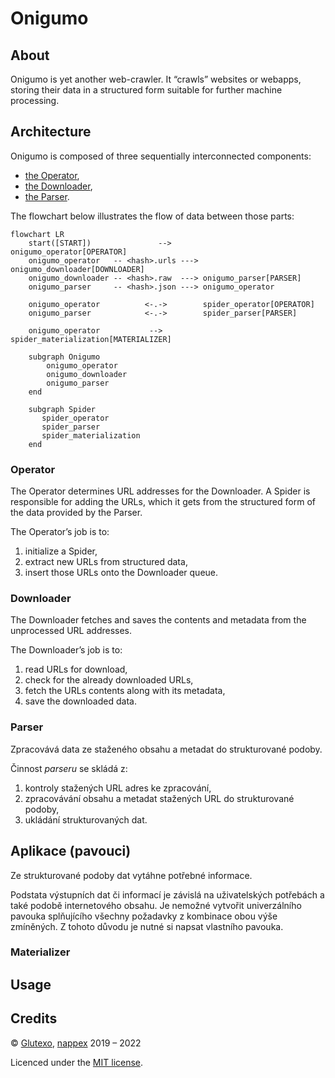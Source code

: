 # Onigumo #

## About ##

Onigumo is yet another web-crawler. It “crawls” websites or webapps, storing their data in a structured form suitable for further machine processing.

## Architecture ##

Onigumo is composed of three sequentially interconnected components:

* [the Operator](#operator),
* [the Downloader](#downloader),
* [the Parser](#parser).

The flowchart below illustrates the flow of data between those parts:

```mermaid
flowchart LR
    start([START])               -->         onigumo_operator[OPERATOR]
    onigumo_operator   -- <hash>.urls ---> onigumo_downloader[DOWNLOADER]
    onigumo_downloader -- <hash>.raw  ---> onigumo_parser[PARSER]
    onigumo_parser     -- <hash>.json ---> onigumo_operator
	
	onigumo_operator          <-.->        spider_operator[OPERATOR]
	onigumo_parser            <-.->        spider_parser[PARSER]

    onigumo_operator           -->         spider_materialization[MATERIALIZER]
	
	subgraph Onigumo
	    onigumo_operator
		onigumo_downloader
		onigumo_parser
	end

    subgraph Spider
       spider_operator
       spider_parser
       spider_materialization
    end
```

### Operator ###

The Operator determines URL addresses for the Downloader. A Spider is responsible for adding the URLs, which it gets from the structured form of the data provided by the Parser.

The Operator’s job is to:

1. initialize a Spider,
2. extract new URLs from structured data,
3. insert those URLs onto the Downloader queue.

### Downloader ###

The Downloader fetches and saves the contents and metadata from the unprocessed URL addresses.

The Downloader’s job is to:

1. read URLs for download,
2. check for the already downloaded URLs,
3. fetch the URLs contents along with its metadata,
4. save the downloaded data.

### Parser ###

Zpracovává data ze staženého obsahu a metadat do strukturované podoby.

Činnost _parseru_ se skládá z:

1. kontroly stažených URL adres ke zpracování,
2. zpracovávání obsahu a metadat stažených URL do strukturované podoby,
3. ukládání strukturovaných dat.

## Aplikace (pavouci) ##

Ze strukturované podoby dat vytáhne potřebné informace.

Podstata výstupních dat či informací je závislá na uživatelských potřebách a také podobě internetového obsahu. Je nemožné vytvořit univerzálního pavouka splňujícího všechny požadavky z kombinace obou výše zmíněných. Z tohoto důvodu je nutné si napsat vlastního pavouka.

### Materializer ###

## Usage ##

## Credits ##

© [Glutexo](https://github.com/Glutexo), [nappex](https://github.com/nappex) 2019 – 2022

Licenced under the [MIT license](LICENSE.txt).
